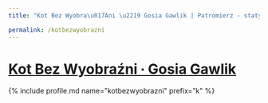 ```yaml
---
title: "Kot Bez Wyobra\u017Ani \u2219 Gosia Gawlik | Patromierz - statystyki Patronite.pl"

permalink: /kotbezwyobrazni
---
```


# [Kot Bez Wyobraźni ∙ Gosia Gawlik](https://patronite.pl/kotbezwyobrazni)

{% include profile.md name="kotbezwyobrazni" prefix="k" %}
